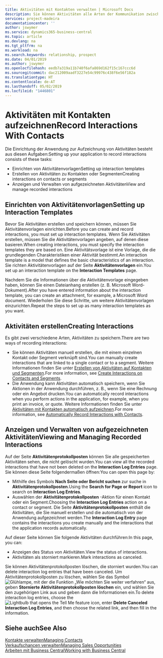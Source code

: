 ```yaml
---
title: Aktivitäten mit Kontakten verwalten | Microsoft Docs
description: Sie können Aktivitäten alle Arten der Kommunikation zwischen Ihrem Unternehmen und Ihren Kontakten aufzeichnen, uum Beispiel Briefe, Fax, E-Mail, Telefon, Besprechungen usw.
services: project-madeira
documentationcenter: ''
author: jswymer
ms.service: dynamics365-business-central
ms.topic: article
ms.devlang: na
ms.tgt_pltfrm: na
ms.workload: na
ms.search.keywords: relationship, prospect
ms.date: 04/01/2019
ms.author: jswymer
ms.openlocfilehash: eedb7a319a11b740f6afa869d162f15c167ccc6d
ms.sourcegitcommit: dac212009aadf3227e54c99976c438f6e56f182a
ms.translationtype: HT
ms.contentlocale: de-AT
ms.lasthandoff: 05/02/2019
ms.locfileid: "1446801"
---
```

# <a name="record-interactions-with-contacts"></a><span data-ttu-id="75d25-103">Aktivitäten mit Kontakten aufzeichnen</span><span class="sxs-lookup"><span data-stu-id="75d25-103">Record Interactions With Contacts</span></span>
<span data-ttu-id="75d25-104">Die Einrichtung der Anwendung zur Aufzeichnung von Aktivitäten besteht aus diesen Aufgaben:</span><span class="sxs-lookup"><span data-stu-id="75d25-104">Setting up your application to record interactions consists of these tasks:</span></span>

* <span data-ttu-id="75d25-105">Einrichten von Aktivitätenvorlagen</span><span class="sxs-lookup"><span data-stu-id="75d25-105">Setting up interaction templates</span></span>  
* <span data-ttu-id="75d25-106">Erstellen von Aktivitäten zu Kontakten oder Segmenten</span><span class="sxs-lookup"><span data-stu-id="75d25-106">Creating interactions on contacts or segments</span></span>  
* <span data-ttu-id="75d25-107">Anzeigen und Verwalten von aufgezeichneten Aktivitäten</span><span class="sxs-lookup"><span data-stu-id="75d25-107">View and manage recorded interactions</span></span>  

##  <a name="setting-up-interaction-templates"></a><span data-ttu-id="75d25-108">Einrichten von Aktivitätenvorlagen</span><span class="sxs-lookup"><span data-stu-id="75d25-108">Setting up Interaction Templates</span></span>
<span data-ttu-id="75d25-109">Bevor Sie Aktivitäten erstellen und speichern können, müssen Sie Aktivitätenvorlagen einrichten.</span><span class="sxs-lookup"><span data-stu-id="75d25-109">Before you can create and record interactions, you must set up interaction templates.</span></span> <span data-ttu-id="75d25-110">Wenn Sie Aktivitäten erstellen, müssen Sie die Aktivitätenvorlagen angeben, auf denen diese basieren.</span><span class="sxs-lookup"><span data-stu-id="75d25-110">When creating interactions, you must specify the interaction templates they are based on.</span></span> <span data-ttu-id="75d25-111">Eine Aktivitätsvorlage ist eine Vorlage, die die grundlegenden Charakteristiken einer Aktivität bestimmt.</span><span class="sxs-lookup"><span data-stu-id="75d25-111">An interaction template is a model that defines the basic characteristics of an interaction.</span></span>
<span data-ttu-id="75d25-112">Sie richten Aktivitätenvorlagen auf der Seite **Aktivitätenvorlagen** ein.</span><span class="sxs-lookup"><span data-stu-id="75d25-112">You set up an interaction template on the **Interaction Templates** page.</span></span>

<span data-ttu-id="75d25-113">Nachdem Sie die Informationen über die Aktivitätenvorlage eingegeben haben, können Sie einen Dateianhang erstellen (z. B. Microsoft Word-Dokument).</span><span class="sxs-lookup"><span data-stu-id="75d25-113">After you have entered information about the interaction template, you can create an attachment, for example, a Microsoft Word document.</span></span> <span data-ttu-id="75d25-114">Wiederholen Sie diese Schritte, um weitere Aktivitätenvorlagen einzurichten.</span><span class="sxs-lookup"><span data-stu-id="75d25-114">Repeat the steps to set up as many interaction templates as you want.</span></span>  

## <a name="creating-interactions"></a><span data-ttu-id="75d25-115">Aktivitäten erstellen</span><span class="sxs-lookup"><span data-stu-id="75d25-115">Creating Interactions</span></span>
<span data-ttu-id="75d25-116">Es gibt zwei verschiedene Arten, Aktivitäten zu speichern.</span><span class="sxs-lookup"><span data-stu-id="75d25-116">There are two ways of recording interactions:</span></span>

* <span data-ttu-id="75d25-117">Sie können Aktivitäten manuell erstellen, die mit einem einzelnen Kontakt oder Segment verknüpft sind.</span><span class="sxs-lookup"><span data-stu-id="75d25-117">You can manually create interactions that are linked to a single contact or to a segment.</span></span> <span data-ttu-id="75d25-118">Weitere Informationen finden Sie unter [Erstellen von Aktivitäten auf Kontakten und Segmenten](marketing-how-create-interactions.md).</span><span class="sxs-lookup"><span data-stu-id="75d25-118">For more information, see [Create Interactions on Contacts and Segments](marketing-how-create-interactions.md).</span></span>  
* <span data-ttu-id="75d25-119">Die Anwendung kann Aktivitäten automatisch speichern, wenn Sie Aktionen in der Anwendung durchführen, z. B., wenn Sie eine Rechnung oder ein Angebot drucken.</span><span class="sxs-lookup"><span data-stu-id="75d25-119">You can automatically record interactions when you perform actions in the application, for example, when you print an invoice, or quote.</span></span> <span data-ttu-id="75d25-120">Weitere Informationen finden Sie unter [Aktivitäten mit Kontakten automatisch aufzeichnen](marketing-auto-record-interactions.md).</span><span class="sxs-lookup"><span data-stu-id="75d25-120">For more information, see [Automatically Record Interactions with Contacts](marketing-auto-record-interactions.md).</span></span>

## <a name="viewing-and-managing-recorded-interactions"></a><span data-ttu-id="75d25-121">Anzeigen und Verwalten von aufgezeichneten Aktivitäten</span><span class="sxs-lookup"><span data-stu-id="75d25-121">Viewing and Managing Recorded Interactions</span></span>
<span data-ttu-id="75d25-122">Auf der Seite **Aktivitätenprotokollposten** können Sie alle gespeicherten Aktivitäten sehen, die nicht gelöscht wurden.</span><span class="sxs-lookup"><span data-stu-id="75d25-122">You can view all the recorded interactions that have not been deleted on the **Interaction Log Entries** page.</span></span> <span data-ttu-id="75d25-123">Sie können diese Seite folgendermaßen öffnen:</span><span class="sxs-lookup"><span data-stu-id="75d25-123">You can open this page by:</span></span>

* <span data-ttu-id="75d25-124">Mithilfe des Symbols **Nach Seite oder Bericht suchen** zur suche in **Aktivitätenprotokollposten**.</span><span class="sxs-lookup"><span data-stu-id="75d25-124">Using the **Search for Page or Report** icon to search on **Interaction Log Entries**.</span></span>
* <span data-ttu-id="75d25-125">Auswählen der **Aktivitätenprotokollposten** -Aktion für einen Kontakt oder ein Segment.</span><span class="sxs-lookup"><span data-stu-id="75d25-125">Choosing the **Interaction Log Entries** action on a contact or segment.</span></span>
  <span data-ttu-id="75d25-126">Die Seite **Aktivitätenprotokollposten** enthält die Aktivitäten, die Sie manuell erstellen und die automatisch von der Anwendung aufgezeichnet werden.</span><span class="sxs-lookup"><span data-stu-id="75d25-126">The **Interaction Log Entry** page contains the interactions you create manually and the interactions that the application records automatically.</span></span>

<span data-ttu-id="75d25-127">Auf dieser Seite können Sie folgende Aktivitäten durchführen:</span><span class="sxs-lookup"><span data-stu-id="75d25-127">In this page, you can:</span></span>

* <span data-ttu-id="75d25-128">Anzeigen des Status von Aktivitäten.</span><span class="sxs-lookup"><span data-stu-id="75d25-128">View the status of interactions.</span></span>
* <span data-ttu-id="75d25-129">Aktivitäten als storniert markieren.</span><span class="sxs-lookup"><span data-stu-id="75d25-129">Mark interactions as canceled.</span></span>

<span data-ttu-id="75d25-130">Sie können Aktivitätenprotokollposten löschen, die storniert wurden.</span><span class="sxs-lookup"><span data-stu-id="75d25-130">You can delete interaction log entries that have been canceled.</span></span> <span data-ttu-id="75d25-131">Um Aktivitätenprotokollposten zu löschen, wählen Sie das Symbol ![Glühlampe, mit der die Funktion „Wie möchten Sie weiter verfahren“](media/ui-search/search_small.png "Glühlampe, mit der die Funktion „Wie möchten Sie weiter verfahren") aus, geben **Stornierte Aktivitätenprotokollposten löschen** ein, und wählen Sie den zugehörigen Link aus und geben dann die Informationen ein.</span><span class="sxs-lookup"><span data-stu-id="75d25-131">To delete interaction log entries, choose the ![Lightbulb that opens the Tell Me feature](media/ui-search/search_small.png "Tell me what you want to do") icon, enter **Delete Canceled Interaction Log Entries**, and then choose the related link, and then fill in the information.</span></span>

## <a name="see-also"></a><span data-ttu-id="75d25-132">Siehe auch</span><span class="sxs-lookup"><span data-stu-id="75d25-132">See Also</span></span>
[<span data-ttu-id="75d25-133">Kontakte verwalten</span><span class="sxs-lookup"><span data-stu-id="75d25-133">Managing Contacts</span></span>](marketing-contacts.md)  
[<span data-ttu-id="75d25-134">Verkaufschancen verwalten</span><span class="sxs-lookup"><span data-stu-id="75d25-134">Managing Sales Opportunities</span></span>](marketing-manage-sales-opportunities.md)  
[<span data-ttu-id="75d25-135">Arbeiten mit  Business Central</span><span class="sxs-lookup"><span data-stu-id="75d25-135">Working with Business Central</span></span>](ui-work-product.md)  

